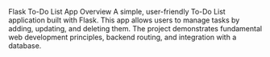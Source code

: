 Flask To-Do List App
Overview
A simple, user-friendly To-Do List application built with Flask. This app allows users to manage tasks by adding, updating, and deleting them. The project demonstrates fundamental web development principles, backend routing, and integration with a database.
